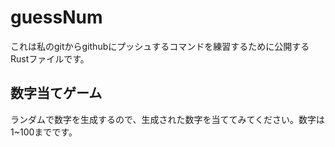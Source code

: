 # guessNum
これは私のgitからgithubにプッシュするコマンドを練習するために公開するRustファイルです。

## 数字当てゲーム
ランダムで数字を生成するので、生成された数字を当ててみてください。数字は1~100までです。
